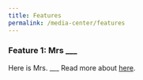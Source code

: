 ```yaml
---
title: Features
permalink: /media-center/features
---
```


### Feature 1: Mrs ___

Here is Mrs. ___ Read more about [here](/media-centre/features/MsAgarwal).
